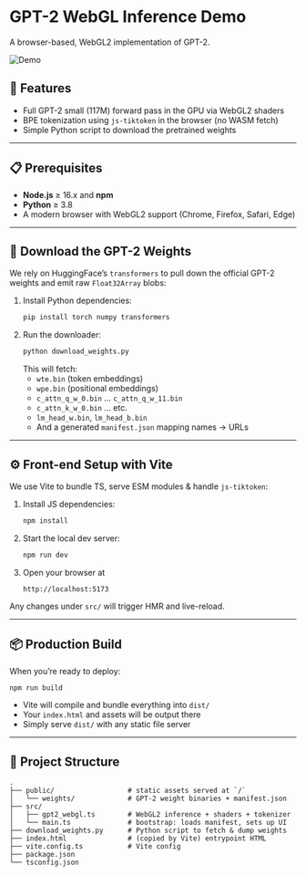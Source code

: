 # GPT-2 WebGL Inference Demo

A browser-based, WebGL2 implementation of GPT-2.

![Demo](assets/demo.gif)

## 🚀 Features

- Full GPT-2 small (117M) forward pass in the GPU via WebGL2 shaders  
- BPE tokenization using `js-tiktoken` in the browser (no WASM fetch)
- Simple Python script to download the pretrained weights

---

## 📋 Prerequisites

- **Node.js** ≥ 16.x and **npm**  
- **Python** ≥ 3.8  
- A modern browser with WebGL2 support (Chrome, Firefox, Safari, Edge)

---

## 🐍 Download the GPT-2 Weights

We rely on HuggingFace’s `transformers` to pull down the official GPT-2 weights and emit raw `Float32Array` blobs:

1. Install Python dependencies:
   ```bash
   pip install torch numpy transformers
   ```
2. Run the downloader:
   ```bash
   python download_weights.py
   ```
   This will fetch:
   - `wte.bin` (token embeddings)  
   - `wpe.bin` (positional embeddings)  
   - `c_attn_q_w_0.bin` … `c_attn_q_w_11.bin`  
   - `c_attn_k_w_0.bin` … etc.  
   - `lm_head_w.bin`, `lm_head_b.bin`  
   - And a generated `manifest.json` mapping names → URLs  

---

## ⚙️  Front-end Setup with Vite

We use Vite to bundle TS, serve ESM modules & handle `js-tiktoken`:

1. Install JS dependencies:
   ```bash
   npm install
   ```
2. Start the local dev server:
   ```bash
   npm run dev
   ```
3. Open your browser at  
   ```
   http://localhost:5173
   ```

Any changes under `src/` will trigger HMR and live-reload.

---

## 📦 Production Build

When you’re ready to deploy:

```bash
npm run build
```

- Vite will compile and bundle everything into `dist/`  
- Your `index.html` and assets will be output there  
- Simply serve `dist/` with any static file server

---

## 📁 Project Structure

```
.
├── public/                  # static assets served at `/`
│   └── weights/             # GPT-2 weight binaries + manifest.json
├── src/
│   ├── gpt2_webgl.ts        # WebGL2 inference + shaders + tokenizer
│   └── main.ts              # bootstrap: loads manifest, sets up UI
├── download_weights.py      # Python script to fetch & dump weights
├── index.html               # (copied by Vite) entrypoint HTML
├── vite.config.ts           # Vite config
├── package.json
└── tsconfig.json
```
